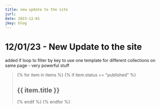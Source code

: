 ```yaml
---
title: new update to the site
jurl: 
date: 2023-12-01
jkey: blog
---
```

# 12/01/23 - New Update to the site

added if loop to filter by key to use one template for different collections on same page - very powerful stuff

> {% for item in items %}
>     {% if item.status == "published" %}
>      <h2>{{ item.title }}</h2>
>      {% endif %}
>   {% endfor %}

